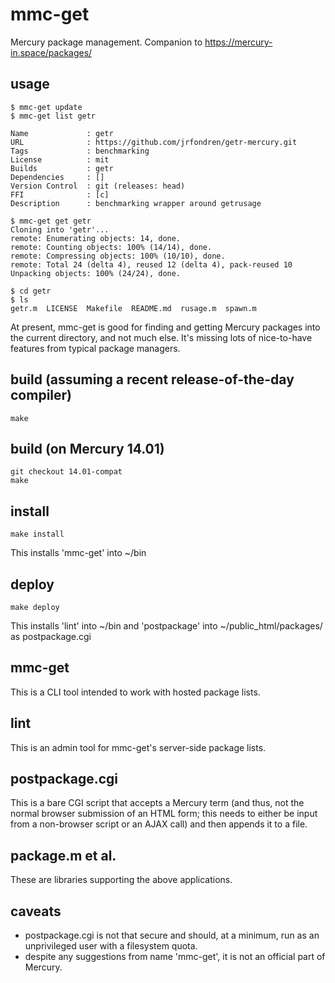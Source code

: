 # mmc-get
Mercury package management. Companion to https://mercury-in.space/packages/

## usage
```
$ mmc-get update
$ mmc-get list getr

Name             : getr
URL              : https://github.com/jrfondren/getr-mercury.git
Tags             : benchmarking
License          : mit
Builds           : getr
Dependencies     : []
Version Control  : git (releases: head)
FFI              : [c]
Description      : benchmarking wrapper around getrusage

$ mmc-get get getr
Cloning into 'getr'...
remote: Enumerating objects: 14, done.
remote: Counting objects: 100% (14/14), done.
remote: Compressing objects: 100% (10/10), done.
remote: Total 24 (delta 4), reused 12 (delta 4), pack-reused 10
Unpacking objects: 100% (24/24), done.

$ cd getr
$ ls
getr.m  LICENSE  Makefile  README.md  rusage.m  spawn.m
```
At present, mmc-get is good for finding and getting Mercury packages into the
current directory, and not much else. It's missing lots of nice-to-have
features from typical package managers.

## build (assuming a recent release-of-the-day compiler)
```
make
```

## build (on Mercury 14.01)
```
git checkout 14.01-compat
make
```

## install
```
make install
```

This installs 'mmc-get' into ~/bin

## deploy
```
make deploy
```

This installs 'lint' into ~/bin and 'postpackage' into ~/public\_html/packages/
as postpackage.cgi

## mmc-get
This is a CLI tool intended to work with hosted package lists.

## lint
This is an admin tool for mmc-get's server-side package lists.

## postpackage.cgi
This is a bare CGI script that accepts a Mercury term (and thus, not the normal
browser submission of an HTML form; this needs to either be input from a
non-browser script or an AJAX call) and then appends it to a file.

## package.m et al.
These are libraries supporting the above applications.

## caveats
- postpackage.cgi is not that secure and should, at a minimum, run as an unprivileged user with a filesystem quota.
- despite any suggestions from name 'mmc-get', it is not an official part of Mercury.
